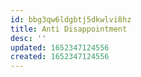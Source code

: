 ```yaml
---
id: bbg3qw6ldgbtj5dkwlvi8hz
title: Anti Disappointment
desc: ''
updated: 1652347124556
created: 1652347124556
---
```


